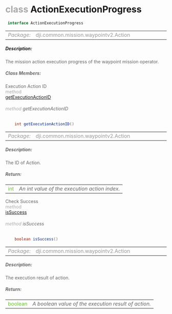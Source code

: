 <div class="article"><h1 ><font color="#AAA">class </font>ActionExecutionProgress</h1></div>

~~~java
 interface ActionExecutionProgress 
~~~

<html><table class="table-supportedby"><tr valign="top"><td width=15%><font color="#999"><i>Package:</i></td><td width=85%><font color="#999">dji.common.mission.waypointv2.Action</td></tr></table></html>



##### Description:



<font color="#666">The mission action execution progress of the waypoint mission operator.



##### Class Members:

<div class="api-row" id="djiwaypointv2actionexecutionprogressinterface_getexecutionactionid"><div class="api-col left">Execution Action ID</div><div class="api-col middle" style="color:#AAA">method</div><div class="api-col right"><a class="trigger" href="#djiwaypointv2actionexecutionprogressinterface_getexecutionactionid_inline">getExecutionActionID</a></div></div><div class="inline-doc" id="djiwaypointv2actionexecutionprogressinterface_getexecutionactionid_inline"

><div class="article"><h6 ><font color="#AAA">method </font>getExecutionActionID</h6></div>

~~~java
    int getExecutionActionID()
~~~

<html><table class="table-supportedby"><tr valign="top"><td width=15%><font color="#999"><i>Package:</i></td><td width=85%><font color="#999">dji.common.mission.waypointv2.Action</td></tr></table></html>



##### Description:



<font color="#666">The ID of Action.



##### Return:

<html><table class="table-inline-parameters"><tr valign="top"><td><font color="#70BF41">int</td><td><font color="#666"><i>An int value of the execution action index.</i></td></tr></table></html></div>

<div class="api-row" id="djiwaypointv2actionexecutionprogressinterface_issuccess"><div class="api-col left">Check Success</div><div class="api-col middle" style="color:#AAA">method</div><div class="api-col right"><a class="trigger" href="#djiwaypointv2actionexecutionprogressinterface_issuccess_inline">isSuccess</a></div></div><div class="inline-doc" id="djiwaypointv2actionexecutionprogressinterface_issuccess_inline"

><div class="article"><h6 ><font color="#AAA">method </font>isSuccess</h6></div>

~~~java
    boolean isSuccess()
~~~

<html><table class="table-supportedby"><tr valign="top"><td width=15%><font color="#999"><i>Package:</i></td><td width=85%><font color="#999">dji.common.mission.waypointv2.Action</td></tr></table></html>



##### Description:



<font color="#666">The execution result of action.



##### Return:

<html><table class="table-inline-parameters"><tr valign="top"><td><font color="#70BF41">boolean</td><td><font color="#666"><i>A boolean value of the execution result of action.</i></td></tr></table></html></div>


